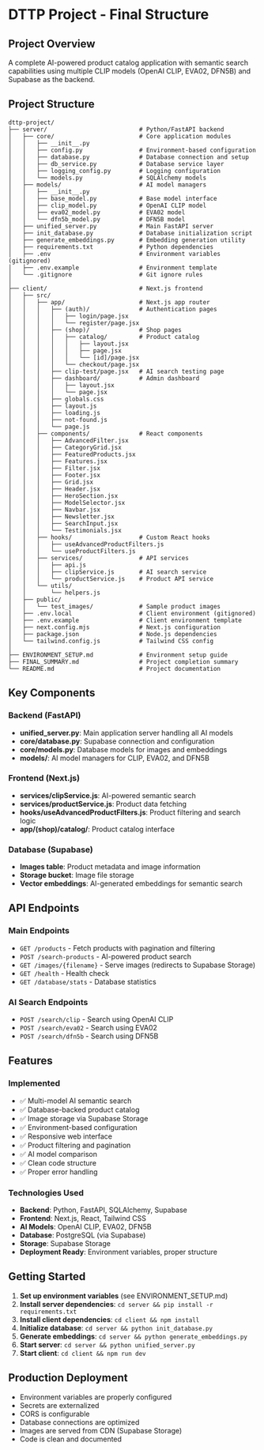 # DTTP Project - Final Structure

## Project Overview

A complete AI-powered product catalog application with semantic search capabilities using multiple CLIP models (OpenAI CLIP, EVA02, DFN5B) and Supabase as the backend.

## Project Structure

```
dttp-project/
├── server/                          # Python/FastAPI backend
│   ├── core/                        # Core application modules
│   │   ├── __init__.py
│   │   ├── config.py                # Environment-based configuration
│   │   ├── database.py              # Database connection and setup
│   │   ├── db_service.py            # Database service layer
│   │   ├── logging_config.py        # Logging configuration
│   │   └── models.py                # SQLAlchemy models
│   ├── models/                      # AI model managers
│   │   ├── __init__.py
│   │   ├── base_model.py            # Base model interface
│   │   ├── clip_model.py            # OpenAI CLIP model
│   │   ├── eva02_model.py           # EVA02 model
│   │   └── dfn5b_model.py           # DFN5B model
│   ├── unified_server.py            # Main FastAPI server
│   ├── init_database.py             # Database initialization script
│   ├── generate_embeddings.py       # Embedding generation utility
│   ├── requirements.txt             # Python dependencies
│   ├── .env                         # Environment variables (gitignored)
│   ├── .env.example                 # Environment template
│   └── .gitignore                   # Git ignore rules
│
├── client/                          # Next.js frontend
│   ├── src/
│   │   ├── app/                     # Next.js app router
│   │   │   ├── (auth)/              # Authentication pages
│   │   │   │   ├── login/page.jsx
│   │   │   │   └── register/page.jsx
│   │   │   ├── (shop)/              # Shop pages
│   │   │   │   ├── catalog/         # Product catalog
│   │   │   │   │   ├── layout.jsx
│   │   │   │   │   ├── page.jsx
│   │   │   │   │   └── [id]/page.jsx
│   │   │   │   └── checkout/page.jsx
│   │   │   ├── clip-test/page.jsx   # AI search testing page
│   │   │   ├── dashboard/           # Admin dashboard
│   │   │   │   ├── layout.jsx
│   │   │   │   └── page.jsx
│   │   │   ├── globals.css
│   │   │   ├── layout.js
│   │   │   ├── loading.js
│   │   │   ├── not-found.js
│   │   │   └── page.js
│   │   ├── components/              # React components
│   │   │   ├── AdvancedFilter.jsx
│   │   │   ├── CategoryGrid.jsx
│   │   │   ├── FeaturedProducts.jsx
│   │   │   ├── Features.jsx
│   │   │   ├── Filter.jsx
│   │   │   ├── Footer.jsx
│   │   │   ├── Grid.jsx
│   │   │   ├── Header.jsx
│   │   │   ├── HeroSection.jsx
│   │   │   ├── ModelSelector.jsx
│   │   │   ├── Navbar.jsx
│   │   │   ├── Newsletter.jsx
│   │   │   ├── SearchInput.jsx
│   │   │   └── Testimonials.jsx
│   │   ├── hooks/                   # Custom React hooks
│   │   │   ├── useAdvancedProductFilters.js
│   │   │   └── useProductFilters.js
│   │   ├── services/                # API services
│   │   │   ├── api.js
│   │   │   ├── clipService.js       # AI search service
│   │   │   └── productService.js    # Product API service
│   │   └── utils/
│   │       └── helpers.js
│   ├── public/
│   │   └── test_images/             # Sample product images
│   ├── .env.local                   # Client environment (gitignored)
│   ├── .env.example                 # Client environment template
│   ├── next.config.mjs              # Next.js configuration
│   ├── package.json                 # Node.js dependencies
│   └── tailwind.config.js           # Tailwind CSS config
│
├── ENVIRONMENT_SETUP.md             # Environment setup guide
├── FINAL_SUMMARY.md                 # Project completion summary
└── README.md                        # Project documentation
```

## Key Components

### Backend (FastAPI)
- **unified_server.py**: Main application server handling all AI models
- **core/database.py**: Supabase connection and configuration
- **core/models.py**: Database models for images and embeddings
- **models/**: AI model managers for CLIP, EVA02, and DFN5B

### Frontend (Next.js)
- **services/clipService.js**: AI-powered semantic search
- **services/productService.js**: Product data fetching
- **hooks/useAdvancedProductFilters.js**: Product filtering and search logic
- **app/(shop)/catalog/**: Product catalog interface

### Database (Supabase)
- **Images table**: Product metadata and image information
- **Storage bucket**: Image file storage
- **Vector embeddings**: AI-generated embeddings for semantic search

## API Endpoints

### Main Endpoints
- `GET /products` - Fetch products with pagination and filtering
- `POST /search-products` - AI-powered product search
- `GET /images/{filename}` - Serve images (redirects to Supabase Storage)
- `GET /health` - Health check
- `GET /database/stats` - Database statistics

### AI Search Endpoints
- `POST /search/clip` - Search using OpenAI CLIP
- `POST /search/eva02` - Search using EVA02
- `POST /search/dfn5b` - Search using DFN5B

## Features

### Implemented
- ✅ Multi-model AI semantic search
- ✅ Database-backed product catalog
- ✅ Image storage via Supabase Storage
- ✅ Environment-based configuration
- ✅ Responsive web interface
- ✅ Product filtering and pagination
- ✅ AI model comparison
- ✅ Clean code structure
- ✅ Proper error handling

### Technologies Used
- **Backend**: Python, FastAPI, SQLAlchemy, Supabase
- **Frontend**: Next.js, React, Tailwind CSS
- **AI Models**: OpenAI CLIP, EVA02, DFN5B
- **Database**: PostgreSQL (via Supabase)
- **Storage**: Supabase Storage
- **Deployment Ready**: Environment variables, proper structure

## Getting Started

1. **Set up environment variables** (see ENVIRONMENT_SETUP.md)
2. **Install server dependencies**: `cd server && pip install -r requirements.txt`
3. **Install client dependencies**: `cd client && npm install`
4. **Initialize database**: `cd server && python init_database.py`
5. **Generate embeddings**: `cd server && python generate_embeddings.py`
6. **Start server**: `cd server && python unified_server.py`
7. **Start client**: `cd client && npm run dev`

## Production Deployment

- Environment variables are properly configured
- Secrets are externalized
- CORS is configurable
- Database connections are optimized
- Images are served from CDN (Supabase Storage)
- Code is clean and documented
